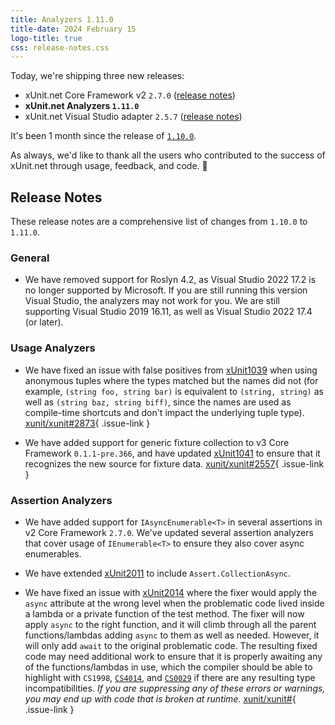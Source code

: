 ```yaml
---
title: Analyzers 1.11.0
title-date: 2024 February 15
logo-title: true
css: release-notes.css
---
```


Today, we're shipping three new releases:

* xUnit.net Core Framework v2 `2.7.0` ([release notes](/releases/v2/2.7.0))
* **xUnit.net Analyzers `1.11.0`**
* xUnit.net Visual Studio adapter `2.5.7` ([release notes](/releases/visualstudio/2.5.7))

It's been 1 month since the release of [`1.10.0`](1.10.0).

As always, we'd like to thank all the users who contributed to the success of xUnit.net through usage, feedback, and code. 🎉

## Release Notes

These release notes are a comprehensive list of changes from `1.10.0` to `1.11.0`.

### General

* We have removed support for Roslyn 4.2, as Visual Studio 2022 17.2 is no longer supported by Microsoft. If you are still running this version Visual Studio, the analyzers may not work for you. We are still supporting Visual Studio 2019 16.11, as well as Visual Studio 2022 17.4 (or later).

### Usage Analyzers

* We have fixed an issue with false positives from [xUnit1039](/xunit.analyzers/rules/xUnit1039) when using anonymous tuples where the types matched but the names did not (for example, `(string foo, string bar)` is equivalent to `(string, string)` as well as `(string baz, string biff)`, since the names are used as compile-time shortcuts and don't impact the underlying tuple type). [xunit/xunit#2873](https://github.com/xunit/xunit/issues/2873){ .issue-link }

* We have added support for generic fixture collection to v3 Core Framework `0.1.1-pre.366`, and have updated [xUnit1041](/xunit.analyzers/rules/xUnit1041) to ensure that it recognizes the new source for fixture data. [xunit/xunit#2557](https://github.com/xunit/xunit/issues/2557){ .issue-link }

### Assertion Analyzers

* We have added support for `IAsyncEnumerable<T>` in several assertions in v2 Core Framework `2.7.0`. We've updated several assertion analyzers that cover usage of `IEnumerable<T>` to ensure they also cover async enumerables.

* We have extended [xUnit2011](/xunit.analyzers/rules/xUnit2011) to include `Assert.CollectionAsync`.

* We have fixed an issue with [xUnit2014](/xunit.analyzers/rules/xUnit2014) where the fixer would apply the `async` attribute at the wrong level when the problematic code lived inside a lambda or a private function of the test method. The fixer will now apply `async` to the right function, and it will climb through all the parent functions/lambdas adding `async` to them as well as needed. However, it will only add `await` to the original problematic code. The resulting fixed code may need additional work to ensure that it is properly awaiting any of the functions/lambdas in use, which the compiler should be able to highlight with `CS1998`, [`CS4014`](https://learn.microsoft.com/dotnet/csharp/language-reference/compiler-messages/cs4014), and [`CS0029`](https://learn.microsoft.com/dotnet/csharp/language-reference/compiler-messages/cs0029) if there are any resulting type incompatibilities. <em>If you are suppressing any of these errors or warnings, you may end up with code that is broken at runtime.</em> [xunit/xunit#](https://github.com/xunit/xunit/issues/){ .issue-link }
